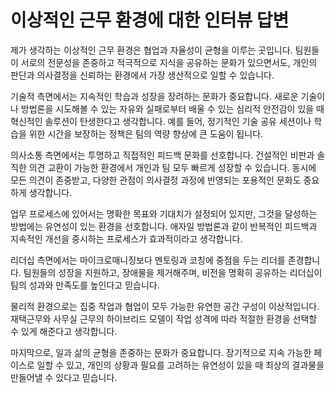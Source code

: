 # 이상적인 근무 환경에 대한 인터뷰 답변

제가 생각하는 이상적인 근무 환경은 협업과 자율성이 균형을 이루는 곳입니다. 팀원들이 서로의 전문성을 존중하고 적극적으로 지식을 공유하는 문화가 있으면서도, 개인의 판단과 의사결정을 신뢰하는 환경에서 가장 생산적으로 일할 수 있습니다.

기술적 측면에서는 지속적인 학습과 성장을 장려하는 문화가 중요합니다. 새로운 기술이나 방법론을 시도해볼 수 있는 자유와 실패로부터 배울 수 있는 심리적 안전감이 있을 때 혁신적인 솔루션이 탄생한다고 생각합니다. 예를 들어, 정기적인 기술 공유 세션이나 학습을 위한 시간을 보장하는 정책은 팀의 역량 향상에 큰 도움이 됩니다.

의사소통 측면에서는 투명하고 직접적인 피드백 문화를 선호합니다. 건설적인 비판과 솔직한 의견 교환이 가능한 환경에서 개인과 팀 모두 빠르게 성장할 수 있습니다. 동시에 모든 의견이 존중받고, 다양한 관점이 의사결정 과정에 반영되는 포용적인 문화도 중요하게 생각합니다.

업무 프로세스에 있어서는 명확한 목표와 기대치가 설정되어 있지만, 그것을 달성하는 방법에는 유연성이 있는 환경을 선호합니다. 애자일 방법론과 같이 반복적인 피드백과 지속적인 개선을 중시하는 프로세스가 효과적이라고 생각합니다.

리더십 측면에서는 마이크로매니징보다 멘토링과 코칭에 중점을 두는 리더를 존경합니다. 팀원들의 성장을 지원하고, 장애물을 제거해주며, 비전을 명확히 공유하는 리더십이 팀의 성과와 만족도를 높인다고 믿습니다.

물리적 환경으로는 집중 작업과 협업이 모두 가능한 유연한 공간 구성이 이상적입니다. 재택근무와 사무실 근무의 하이브리드 모델이 작업 성격에 따라 적절한 환경을 선택할 수 있게 해준다고 생각합니다.

마지막으로, 일과 삶의 균형을 존중하는 문화가 중요합니다. 장기적으로 지속 가능한 페이스로 일할 수 있고, 개인의 상황과 필요를 고려하는 유연성이 있을 때 최상의 결과물을 만들어낼 수 있다고 믿습니다.